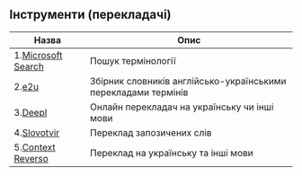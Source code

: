 ## Інструменти (перекладачі)

| Назва                                                          | Опис                                                           |
| -------------------------------------------------------------- | -------------------------------------------------------------- |
| 1.[Microsoft Search](https://www.microsoft.com/en-us/language) | Пошук термінології                                             |
| 2.[e2u](https://e2u.org.ua/)                                   | Збірник словників англійсько-українськими перекладами термінів |
| 3.[Deepl](https://deepl.com)                                   | Онлайн перекладач на українську чи інші мови                   |
| 4.[Slovotvir](https://slovotvir.org.ua/)                       | Переклад запозичених слів                                      |
| 5.[Context Reverso](https://context.reverso.net)               | Переклад на українську та інші мови                            |
